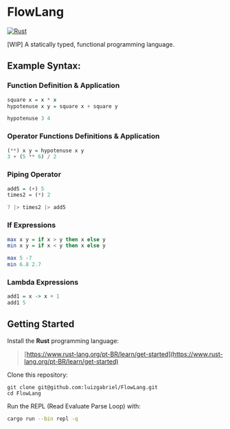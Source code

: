 # FlowLang
[![Rust](https://github.com/luizgabriel/FlowLang/actions/workflows/rust.yml/badge.svg?branch=main)](https://github.com/luizgabriel/FlowLang/actions/workflows/rust.yml)

[WIP] A statically typed, functional programming language.

## Example Syntax:

### Function Definition & Application

```hs
square x = x * x
hypotenuse x y = square x + square y

hypotenuse 3 4
```

### Operator Functions Definitions & Application

```hs
(**) x y = hypotenuse x y
3 + (5 ** 6) / 2
```

### Piping Operator

```hs
add5 = (+) 5
times2 = (*) 2

7 |> times2 |> add5
```

### If Expressions

```hs
max x y = if x > y then x else y
min x y = if x < y then x else y

max 5 -7
min 6.8 2.7
```

### Lambda Expressions

```hs
add1 = x -> x + 1
add1 5
```

## Getting Started

Install the **Rust** programming language:

> [https://www.rust-lang.org/pt-BR/learn/get-started](https://www.rust-lang.org/pt-BR/learn/get-started)

Clone this repository:

```
git clone git@github.com:luizgabriel/FlowLang.git
cd FlowLang
```

Run the REPL (Read Evaluate Parse Loop) with:

```sh
cargo run --bin repl -q
```
